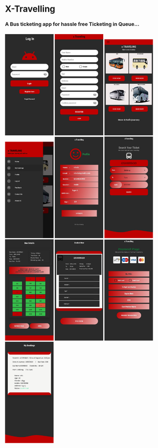 # X-Travelling
<h3>A Bus ticketing app for hassle free Ticketing in Queue...<h3>

 
<img  src="images/1.jpg" width="160" heigth="150"> <img  src="images/2.jpg" width="160" heigth="150">
<img  src="images/3.jpg" width="160" heigth="150">
<img  src="images/4.jpg" width="160" heigth="150">
<img  src="images/5.jpg" width="160" heigth="150">
<img  src="images/6.jpg" width="160" heigth="150">
<img  src="images/7.jpg" width="160" heigth="150">
<img  src="images/8.jpg" width="160" heigth="150">
<img  src="images/9.jpg" width="160" heigth="150">
<img  src="images/10.jpg" width="160" heigth="150">
 
 
 
